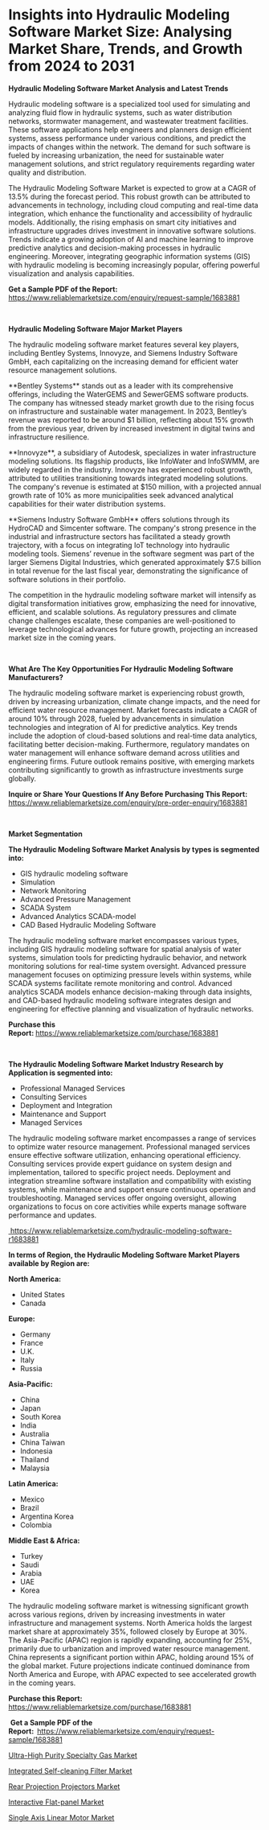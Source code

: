 <p><h1>Insights into Hydraulic Modeling Software Market Size: Analysing Market Share, Trends, and Growth from 2024 to 2031</h1></p><p><strong>Hydraulic Modeling Software Market Analysis and Latest Trends</strong></p>
<p><p>Hydraulic modeling software is a specialized tool used for simulating and analyzing fluid flow in hydraulic systems, such as water distribution networks, stormwater management, and wastewater treatment facilities. These software applications help engineers and planners design efficient systems, assess performance under various conditions, and predict the impacts of changes within the network. The demand for such software is fueled by increasing urbanization, the need for sustainable water management solutions, and strict regulatory requirements regarding water quality and distribution.</p><p>The Hydraulic Modeling Software Market is expected to grow at a CAGR of 13.5% during the forecast period. This robust growth can be attributed to advancements in technology, including cloud computing and real-time data integration, which enhance the functionality and accessibility of hydraulic models. Additionally, the rising emphasis on smart city initiatives and infrastructure upgrades drives investment in innovative software solutions. Trends indicate a growing adoption of AI and machine learning to improve predictive analytics and decision-making processes in hydraulic engineering. Moreover, integrating geographic information systems (GIS) with hydraulic modeling is becoming increasingly popular, offering powerful visualization and analysis capabilities.</p></p>
<p><strong>Get a Sample PDF of the Report:&nbsp;</strong> <a href="https://www.reliablemarketsize.com/enquiry/request-sample/1683881?utm_campaign=1133&utm_medium=2&utm_source=Github&utm_content=ia&utm_term=15102024&utm_id=hydraulic-modeling-software">https://www.reliablemarketsize.com/enquiry/request-sample/1683881</a></p>
<p>&nbsp;</p>
<p><strong>Hydraulic Modeling Software Major Market Players</strong></p>
<p><p>The hydraulic modeling software market features several key players, including Bentley Systems, Innovyze, and Siemens Industry Software GmbH, each capitalizing on the increasing demand for efficient water resource management solutions. </p><p>**Bentley Systems** stands out as a leader with its comprehensive offerings, including the WaterGEMS and SewerGEMS software products. The company has witnessed steady market growth due to the rising focus on infrastructure and sustainable water management. In 2023, Bentley’s revenue was reported to be around $1 billion, reflecting about 15% growth from the previous year, driven by increased investment in digital twins and infrastructure resilience.</p><p>**Innovyze**, a subsidiary of Autodesk, specializes in water infrastructure modeling solutions. Its flagship products, like InfoWater and InfoSWMM, are widely regarded in the industry. Innovyze has experienced robust growth, attributed to utilities transitioning towards integrated modeling solutions. The company's revenue is estimated at $150 million, with a projected annual growth rate of 10% as more municipalities seek advanced analytical capabilities for their water distribution systems.</p><p>**Siemens Industry Software GmbH** offers solutions through its HydroCAD and Simcenter software. The company's strong presence in the industrial and infrastructure sectors has facilitated a steady growth trajectory, with a focus on integrating IoT technology into hydraulic modeling tools. Siemens’ revenue in the software segment was part of the larger Siemens Digital Industries, which generated approximately $7.5 billion in total revenue for the last fiscal year, demonstrating the significance of software solutions in their portfolio.</p><p>The competition in the hydraulic modeling software market will intensify as digital transformation initiatives grow, emphasizing the need for innovative, efficient, and scalable solutions. As regulatory pressures and climate change challenges escalate, these companies are well-positioned to leverage technological advances for future growth, projecting an increased market size in the coming years.</p></p>
<p>&nbsp;</p>
<p><strong>What Are The Key Opportunities For Hydraulic Modeling Software Manufacturers?</strong></p>
<p><p>The hydraulic modeling software market is experiencing robust growth, driven by increasing urbanization, climate change impacts, and the need for efficient water resource management. Market forecasts indicate a CAGR of around 10% through 2028, fueled by advancements in simulation technologies and integration of AI for predictive analytics. Key trends include the adoption of cloud-based solutions and real-time data analytics, facilitating better decision-making. Furthermore, regulatory mandates on water management will enhance software demand across utilities and engineering firms. Future outlook remains positive, with emerging markets contributing significantly to growth as infrastructure investments surge globally.</p></p>
<p><strong>Inquire or Share Your Questions If Any Before Purchasing This Report:</strong> <a href="https://www.reliablemarketsize.com/enquiry/pre-order-enquiry/1683881?utm_campaign=1133&utm_medium=2&utm_source=Github&utm_content=ia&utm_term=15102024&utm_id=hydraulic-modeling-software">https://www.reliablemarketsize.com/enquiry/pre-order-enquiry/1683881</a></p>
<p>&nbsp;</p>
<p><strong>Market Segmentation</strong></p>
<p><strong>The Hydraulic Modeling Software Market Analysis by types is segmented into:</strong></p>
<p><ul><li>GIS hydraulic modeling software</li><li>Simulation</li><li>Network Monitoring</li><li>Advanced Pressure Management</li><li>SCADA System</li><li>Advanced Analytics SCADA-model</li><li>CAD Based Hydraulic Modeling Software</li></ul></p>
<p><p>The hydraulic modeling software market encompasses various types, including GIS hydraulic modeling software for spatial analysis of water systems, simulation tools for predicting hydraulic behavior, and network monitoring solutions for real-time system oversight. Advanced pressure management focuses on optimizing pressure levels within systems, while SCADA systems facilitate remote monitoring and control. Advanced analytics SCADA models enhance decision-making through data insights, and CAD-based hydraulic modeling software integrates design and engineering for effective planning and visualization of hydraulic networks.</p></p>
<p><strong>Purchase this Report:&nbsp;</strong><a href="https://www.reliablemarketsize.com/purchase/1683881?utm_campaign=1133&utm_medium=2&utm_source=Github&utm_content=ia&utm_term=15102024&utm_id=hydraulic-modeling-software">https://www.reliablemarketsize.com/purchase/1683881</a></p>
<p>&nbsp;</p>
<p><strong>The Hydraulic Modeling Software Market Industry Research by Application is segmented into:</strong></p>
<p><ul><li>Professional Managed Services</li><li>Consulting Services</li><li>Deployment and Integration</li><li>Maintenance and Support</li><li>Managed Services</li></ul></p>
<p><p>The hydraulic modeling software market encompasses a range of services to optimize water resource management. Professional managed services ensure effective software utilization, enhancing operational efficiency. Consulting services provide expert guidance on system design and implementation, tailored to specific project needs. Deployment and integration streamline software installation and compatibility with existing systems, while maintenance and support ensure continuous operation and troubleshooting. Managed services offer ongoing oversight, allowing organizations to focus on core activities while experts manage software performance and updates.</p></p>
<p><a href="https://www.reliablemarketsize.com/hydraulic-modeling-software-r1683881?utm_campaign=1133&utm_medium=2&utm_source=Github&utm_content=ia&utm_term=15102024&utm_id=hydraulic-modeling-software">&nbsp;https://www.reliablemarketsize.com/hydraulic-modeling-software-r1683881</a></p>
<p><strong>In terms of Region, the Hydraulic Modeling Software Market Players available by Region are:</strong></p>
<p>
    <p> <strong> North America: </strong>
        <ul>
            <li>United States</li>
            <li>Canada</li>
        </ul>
        </p> 
    <p> <strong> Europe: </strong>
        <ul>
            <li>Germany</li>
            <li>France</li>
            <li>U.K.</li>
            <li>Italy</li>
            <li>Russia</li>
        </ul>
        </p> 
    <p> <strong> Asia-Pacific: </strong>
        <ul>
            <li>China</li>
            <li>Japan</li>
            <li>South Korea</li>
            <li>India</li>
            <li>Australia</li>
            <li>China Taiwan</li>
            <li>Indonesia</li>
            <li>Thailand</li>
            <li>Malaysia</li>
        </ul>
        </p> 
    <p> <strong> Latin America: </strong>
        <ul>
            <li>Mexico</li>
            <li>Brazil</li>
            <li>Argentina Korea</li>
            <li>Colombia</li>
        </ul>
        </p> 
    <p> <strong> Middle East & Africa: </strong>
        <ul>
            <li>Turkey</li>
            <li>Saudi</li>
            <li>Arabia</li>
            <li>UAE</li>
            <li>Korea</li>
        </ul>
    </p>
    </p>
<p><p>The hydraulic modeling software market is witnessing significant growth across various regions, driven by increasing investments in water infrastructure and management systems. North America holds the largest market share at approximately 35%, followed closely by Europe at 30%. The Asia-Pacific (APAC) region is rapidly expanding, accounting for 25%, primarily due to urbanization and improved water resource management. China represents a significant portion within APAC, holding around 15% of the global market. Future projections indicate continued dominance from North America and Europe, with APAC expected to see accelerated growth in the coming years.</p></p>
<p><strong>Purchase this Report: </strong><a href="https://www.reliablemarketsize.com/purchase/1683881?utm_campaign=1133&utm_medium=2&utm_source=Github&utm_content=ia&utm_term=15102024&utm_id=hydraulic-modeling-software">https://www.reliablemarketsize.com/purchase/1683881</a></p>
<p>&nbsp;<strong>Get a Sample PDF of the Report:&nbsp;&nbsp;</strong><a href="https://www.reliablemarketsize.com/enquiry/request-sample/1683881?utm_campaign=1133&utm_medium=2&utm_source=Github&utm_content=ia&utm_term=15102024&utm_id=hydraulic-modeling-software">https://www.reliablemarketsize.com/enquiry/request-sample/1683881</a></p>
<p><strong></strong></p>
<p><p><a href="https://www.linkedin.com/pulse/strategic-insights-global-ultra-high-purity-specialty-gas-market-adftf?trk=public_post_embed_feed-article-content&utm_campaign=1133&utm_medium=2&utm_source=Github&utm_content=ia&utm_term=15102024&utm_id=hydraulic-modeling-software">Ultra-High Purity Specialty Gas Market</a></p><p><a href="https://www.linkedin.com/pulse/decoding-integrated-self-cleaning-filter-market-signals-growth-zlzzf?trk=public_post_embed_feed-article-content&utm_campaign=1133&utm_medium=2&utm_source=Github&utm_content=ia&utm_term=15102024&utm_id=hydraulic-modeling-software">Integrated Self-cleaning Filter Market</a></p><p><a href="https://github.com/maegansw4/Market-Research-Report-List-1/blob/main/rear-projection-projectors-market.md?utm_campaign=1133&utm_medium=2&utm_source=Github&utm_content=ia&utm_term=15102024&utm_id=hydraulic-modeling-software">Rear Projection Projectors Market</a></p><p><a href="https://github.com/janelbaub6/Market-Research-Report-List-1/blob/main/interactive-flat-panel-market.md?utm_campaign=1133&utm_medium=2&utm_source=Github&utm_content=ia&utm_term=15102024&utm_id=hydraulic-modeling-software">Interactive Flat-panel Market</a></p><p><a href="https://www.linkedin.com/pulse/single-axis-linear-motor-market-global-insights-regional-analysis-bttrf?trk=public_post_embed_feed-article-content&utm_campaign=1133&utm_medium=2&utm_source=Github&utm_content=ia&utm_term=15102024&utm_id=hydraulic-modeling-software">Single Axis Linear Motor Market</a></p></p>